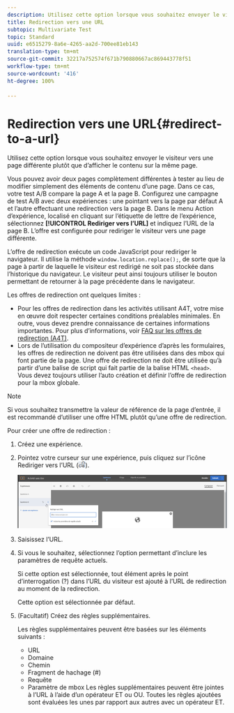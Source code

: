 ```yaml
---
description: Utilisez cette option lorsque vous souhaitez envoyer le visiteur vers une page différente plutôt que d’afficher le contenu sur la même page.
title: Redirection vers une URL
subtopic: Multivariate Test
topic: Standard
uuid: e6515279-8a6e-4265-aa2d-700ee81eb143
translation-type: tm+mt
source-git-commit: 32217a752574f671b790880667ac869443778f51
workflow-type: tm+mt
source-wordcount: '416'
ht-degree: 100%

---
```



# Redirection vers une URL{#redirect-to-a-url}

Utilisez cette option lorsque vous souhaitez envoyer le visiteur vers une page différente plutôt que d’afficher le contenu sur la même page.

Vous pouvez avoir deux pages complètement différentes à tester au lieu de modifier simplement des éléments de contenu d’une page. Dans ce cas, votre test A/B compare la page A et la page B. Configurez une campagne de test A/B avec deux expériences : une pointant vers la page par défaut A et l’autre effectuant une redirection vers la page B. Dans le menu Action d’expérience, localisé en cliquant sur l’étiquette de lettre de l’expérience, sélectionnez **[!UICONTROL Rediriger vers l’URL]** et indiquez l’URL de la page B. L’offre est configurée pour rediriger le visiteur vers une page différente.

L’offre de redirection exécute un code JavaScript pour rediriger le navigateur. Il utilise la méthode `window.location.replace();`, de sorte que la page à partir de laquelle le visiteur est redirigé ne soit pas stockée dans l’historique du navigateur. Le visiteur peut ainsi toujours utiliser le bouton permettant de retourner à la page précédente dans le navigateur.

Les offres de redirection ont quelques limites :

* Pour les offres de redirection dans les activités utilisant A4T, votre mise en œuvre doit respecter certaines conditions préalables minimales. En outre, vous devez prendre connaissance de certaines informations importantes. Pour plus d’informations, voir [FAQ sur les offres de redirection (A4T)](../../c-integrating-target-with-mac/a4t/r-a4t-faq/a4t-faq-redirect-offers.md#concept_21BF213F10E1414A9DCD4A98AF207905).
* Lors de l’utilisation du compositeur d’expérience d’après les formulaires, les offres de redirection ne doivent pas être utilisées dans des mbox qui font partie de la page. Une offre de redirection ne doit être utilisée qu’à partir d’une balise de script qui fait partie de la balise HTML `<head>`. Vous devez toujours utiliser l’auto création et définir l’offre de redirection pour la mbox globale.

>[!NOTE]
>
>Si vous souhaitez transmettre la valeur de référence de la page d’entrée, il est recommandé d’utiliser une offre HTML plutôt qu’une offre de redirection.

Pour créer une offre de redirection :

1. Créez une expérience.
1. Pointez votre curseur sur une expérience, puis cliquez sur l’icône Rediriger vers l’URL (![](assets/icon_redirect_url.png)).

   ![](assets/exp_actions.png)

1. Saisissez l’URL.
1. Si vous le souhaitez, sélectionnez l’option permettant d’inclure les paramètres de requête actuels.

   Si cette option est sélectionnée, tout élément après le point d’interrogation (?) dans l’URL du visiteur est ajouté à l’URL de redirection au moment de la redirection.

   Cette option est sélectionnée par défaut.
1. (Facultatif) Créez des règles supplémentaires.

   Les règles supplémentaires peuvent être basées sur les éléments suivants :

   * URL
   * Domaine
   * Chemin
   * Fragment de hachage (#)
   * Requête
   * Paramètre de mbox
   Les règles supplémentaires peuvent être jointes à l’URL à l’aide d’un opérateur ET ou OU. Toutes les règles ajoutées sont évaluées les unes par rapport aux autres avec un opérateur ET.
